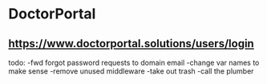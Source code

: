 # DoctorPortal
## https://www.doctorportal.solutions/users/login

todo:
-fwd forgot password requests to domain email
-change var names to make sense
-remove unused middleware
-take out trash
-call the plumber

